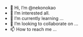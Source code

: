- 👋 Hi, I’m @nekonokao
- 👀 I’m interested all.
- 🌱 I’m currently learning ...
- 💞️ I’m looking to collaborate on ...
- 📫 How to reach me ...

<!---
nekonokao/nekonokao is a ✨ special ✨ repository because its `README.md` (this file) appears on your GitHub profile.
You can click the Preview link to take a look at your changes.
--->
